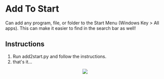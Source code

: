 # Add To Start
Can add any program, file, or folder to the Start Menu (Windows Key > All apps). This can make it easier to find in the search bar as well!

## Instructions
1. Run add2start.py and follow the instructions.
2. that's it...


<p align="center">
  <img src="https://github.com/user-attachments/assets/b80022c5-c472-48d8-850e-49d0d28e1e34"/>
</p>
